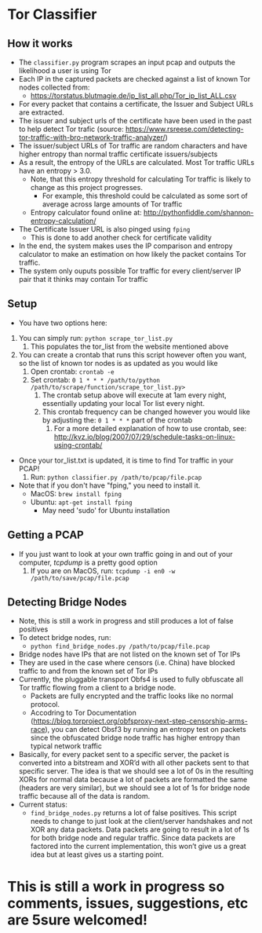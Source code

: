 # Tor Classifier

## How it works
* The `classifier.py` program scrapes an input pcap and outputs the likelihood a user is using Tor
* Each IP in the captured packets are checked against a list of known Tor nodes collected from: 
	* https://torstatus.blutmagie.de/ip_list_all.php/Tor_ip_list_ALL.csv
* For every packet that contains a certificate, the Issuer and Subject URLs are extracted.
* The issuer and subject urls of the certificate have been used in the past to help detect Tor trafic (source: https://www.rsreese.com/detecting-tor-traffic-with-bro-network-traffic-analyzer/)
* The issuer/subject URLs of Tor traffic are random characters and have higher entropy than normal traffic certificate issuers/subjects
* As a result, the entropy of the URLs are calculated.  Most Tor traffic URLs have an entropy > 3.0.
	* Note, that this entropy threshold for calculating Tor traffic is likely to change as this project progresses.
		* For example, this threshold could be calculated as some sort of average across large amounts of Tor traffic
	* Entropy calculator found online at: http://pythonfiddle.com/shannon-entropy-calculation/
* The Certificate Issuer URL is also pinged using `fping`
	* This is done to add another check for certificate validity
* In the end, the system makes uses the IP comparison and entropy calculator to make an estimation on how likely the packet contains Tor traffic.
* The system only ouputs possible Tor traffic for every client/server IP pair that it thinks may contain Tor traffic

## Setup
* You have two options here:
1. You can simply run: `python scrape_tor_list.py`
	1. This populates the tor_list from the website mentioned above
1. You can create a crontab that runs this script however often you want, so the list of known tor nodes is as updated as you would like
	1. Open crontab: `crontab -e`
	1. Set crontab: `0 1 * * * /path/to/python /path/to/scrape/function/scrape_tor_list.py>`
		1. The crontab setup above will execute at 1am every night, essentially updating your local Tor list every night.
		1. This crontab frequency can be changed however you would like by adjusting the: `0 1 * * *` part of the crontab
			1. For a more detailed explanation of how to use crontab, see: http://kvz.io/blog/2007/07/29/schedule-tasks-on-linux-using-crontab/
* Once your tor_list.txt is updated, it is time to find Tor traffic in your PCAP!
	1. Run: `python classifier.py /path/to/pcap/file.pcap`
* Note that if you don't have "fping," you need to install it.
	* MacOS: `brew install fping`
	* Ubuntu: `apt-get install fping`
		* May need 'sudo' for Ubuntu installation

## Getting a PCAP
* If you just want to look at your own traffic going in and out of your computer, _tcpdump_ is a pretty good option
	1. If you are on MacOS, run: `tcpdump -i en0 -w /path/to/save/pcap/file.pcap`

## Detecting Bridge Nodes
* Note, this is still a work in progress and still produces a lot of false positives
* To detect bridge nodes, run:
	* `python find_bridge_nodes.py /path/to/pcap/file.pcap`
* Bridge nodes have IPs that are not listed on the known set of Tor IPs
* They are used in the case where censors (i.e. China) have blocked traffic to and from the known set of Tor IPs
* Currently, the pluggable transport Obfs4 is used to fully obfuscate all Tor traffic flowing from a client to a bridge node.
	* Packets are fully encrypted and the traffic looks like no normal protocol.
	* Accodring to Tor Documentation (https://blog.torproject.org/obfsproxy-next-step-censorship-arms-race), you can detect Obsf3 by running an entropy test on packets since the obfuscated bridge node traffic has higher entropy than typical network traffic
* Basically, for every packet sent to a specific server, the packet is converted into a bitstream and XOR’d with all other packets sent to that specific server.  The idea is that we should see a lot of 0s in the resulting XORs for normal data because a lot of packets are formatted the same (headers are very similar), but we should see a lot of 1s for bridge node traffic because all of the data is random.
* Current status: 
	* `find_bridge_nodes.py` returns a lot of false positives.  This script needs to change to just look at the client/server handshakes and not XOR any data packets.  Data packets are going to result in a lot of 1s for both bridge node and regular traffic.  Since data packets are factored into the current implementation, this won’t give us a great idea but at least gives us a starting point.

# This is still a work in progress so comments, issues, suggestions, etc are 5sure welcomed!


